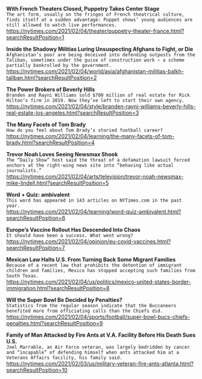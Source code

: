 **With French Theaters Closed, Puppetry Takes Center Stage**\
`The art form, usually on the fringes of French theatrical culture, finds itself at a sudden advantage: Puppet shows’ young audiences are still allowed to watch live performances.`\
https://nytimes.com/2021/02/04/theater/puppetry-theater-france.html?searchResultPosition=1

**Inside the Shadowy Militias Luring Unsuspecting Afghans to Fight, or Die**\
`Afghanistan’s poor are being deceived into defending outposts from the Taliban, sometimes under the guise of construction work — a scheme partially bankrolled by the government.`\
https://nytimes.com/2021/02/04/world/asia/afghanistan-militias-balkh-taliban.html?searchResultPosition=2

**The Power Brokers of Beverly Hills**\
`Branden and Rayni Williams sold $700 million of real estate for Rick Hilton’s firm in 2019. Now they’ve left to start their own agency.`\
https://nytimes.com/2021/02/04/style/branden-rayni-williams-beverly-hills-real-estate-los-angeles.html?searchResultPosition=3

**The Many Facets of Tom Brady**\
`How do you feel about Tom Brady’s storied football career?`\
https://nytimes.com/2021/02/04/learning/the-many-facets-of-tom-brady.html?searchResultPosition=4

**Trevor Noah Loves Seeing Newsmax Shook**\
`The “Daily Show” host said the threat of a defamation lawsuit forced anchors at the right-wing news site into “behaving like actual journalists.”`\
https://nytimes.com/2021/02/04/arts/television/trevor-noah-newsmax-mike-lindell.html?searchResultPosition=5

**Word + Quiz: ambivalent**\
`This word has appeared in 143 articles on NYTimes.com in the past year.`\
https://nytimes.com/2021/02/04/learning/word-quiz-ambivalent.html?searchResultPosition=6

**Europe’s Vaccine Rollout Has Descended Into Chaos**\
`It should have been a success. What went wrong?`\
https://nytimes.com/2021/02/04/opinion/eu-covid-vaccines.html?searchResultPosition=7

**Mexican Law Halts U.S. From Turning Back Some Migrant Families**\
`Because of a recent law that prohibits the detention of immigrant children and families, Mexico has stopped accepting such families from South Texas.`\
https://nytimes.com/2021/02/04/us/politics/mexico-united-states-border-immigration.html?searchResultPosition=8

**Will the Super Bowl Be Decided by Penalties?**\
`Statistics from the regular season indicate that the Buccaneers benefited more from officiating calls than the Chiefs did.`\
https://nytimes.com/2021/02/04/sports/football/super-bowl-bucs-chiefs-penalties.html?searchResultPosition=9

**Family of Man Attacked by Fire Ants at V.A. Facility Before His Death Sues U.S.**\
`Joel Marrable, an Air Force veteran, was largely bedridden by cancer and “incapable” of defending himself when ants attacked him at a Veterans Affairs facility, his family said.`\
https://nytimes.com/2021/02/03/us/military-veteran-fire-ants-atlanta.html?searchResultPosition=10


